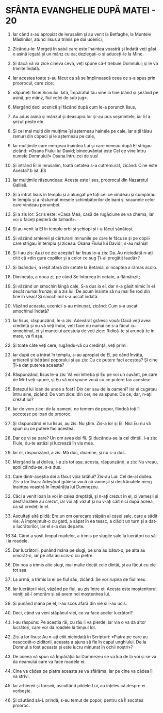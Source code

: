 # SFÂNTA EVANGHELIE DUPĂ MATEI - 20

<!-- CAP. 21 Intrarea în Ierusalim. Alungarea vânzătorilor din templu. Smochinul neroditor. Pilda lucrătorilor celor răi. -->

1. Iar când s-au apropiat de Ierusalim și au venit la Betfaghe, la Muntele Măslinilor, atunci Iisus a trimis pe doi ucenici,

2. Zicându-le: Mergeți în satul care este înaintea voastră și îndată veți găsi o asină legată și un mânz cu ea; dezlegați-o și aduceți-le la Mine.

3. Și dacă vă va zice cineva ceva, veți spune că-I trebuie Domnului; și le va trimite îndată.

4. Iar acestea toate s-au făcut ca să se împlinească ceea ce s-a spus prin proorocul, care zice:

5. «Spuneți fiicei Sionului: Iată, Împăratul tău vine la tine blând și șezând pe asină, pe mânz, fiul celei de sub jug».

6. Mergând deci ucenicii și făcând după cum le-a poruncit Iisus,

7. Au adus asina și mânzul și deasupra lor și-au pus veșmintele, iar El a şezut peste ele.

8. Și cei mai mulți din mulțime își aşterneau hainele pe cale, iar alții tăiau ramuri din copaci și le așterneau pe cale,

9. Iar mulțimile care mergeau înaintea Lui și care veneau după El strigau zicând: «Osana Fiului lui David; binecuvântat este Cel ce vine întru numele Domnului!» Osana întru cei de sus!

10. Și intrând El în Ierusalim, toată cetatea s-a cutremurat, zicând: Cine este Acesta? b ist .ES

11. Iar mulțimile răspundeau: Acesta este Iisus, proorocul din Nazaretul Galileii.

12. Și a intrat Iisus în templu și a alungat pe toți cei ce vindeau și cumpărau în templu și a răsturnat mesele schimbătorilor de bani și scaunele celor care vindeau porumbei.

13. Și a zis lor: Scris este: «Casa Mea, casă de rugăciune se va chema, iar voi o faceți peșteră de talhari!».

14. Și au venit la El în templu orbi și șchiopi și i-a făcut sănătoși.

15. Și văzând arhiereii și cărturarii minunile pe care le făcuse și pe copiii care strigau în templu și ziceau: Osana Fiului lui David!, s-au mâniat

16. Și I-au zis: Auzi ce zic aceștia? Iar Iisus le-a zis: Da. Au niciodată n-ați citit că «din gura copiilor și a celor ce sug Ți-ai pregătit laudă»?

17. Și lăsându-i, a ieșit afară din cetate la Betania, și noaptea a rămas acolo.

18. Dimineața, a doua zi, pe când Se întorcea în cetate, a flămânzit;

19. Și văzând un smochin lângă cale, S-a dus la el, dar n-a găsit nimic în el decât numai frunze, și a zis lui: De acum înainte să nu mai fie rod din tine în veac! Și smochinul s-a uscat îndată.

20. Văzând aceasta, ucenicii s-au minunat, zicând: Cum s-a uscat smochinul îndată?

21. Iar Iisus, răspunzând, le-a zis: Adevărat grăiesc vouă: Dacă veți avea credință și nu vă veți îndoi, veți face nu numai ce s-a făcut cu smochinul, ci și muntelui acestuia de veți zice: Ridică-te și aruncă-te în mare, va fi așa.

22. Și toate câte veți cere, rugându-vă cu credință, veți primi.

23. Iar după ce a intrat în templu, s-au apropiat de El, pe când învăța, arhiereii și bătrânii poporului și au zis: Cu ce putere faci acestea? Și cine Ți-a dat puterea aceasta?

24. Răspunzând, Iisus le-a zis: Vă voi întreba și Eu pe voi un cuvânt, pe care de Mi-l veți spune, și Eu vă voi spune vouă cu ce putere fac acestea:

25. Botezul lui Ioan de unde a fost? Din cer sau de la oameni? Iar ei cugetau întru sine, zicând: De vom zice: din cer, ne va spune: De ce, dar, n-ați crezut lui?

26. Iar de vom zice: de la oameni, ne temem de popor, fiindcă toți îl socotesc pe Ioan de prooroc.

27. Și răspunzând ei lui Iisus, au zis: Nu știm. Zis-a lor și El: Nici Eu nu vă spun cu ce putere fac acestea.

28. Dar ce vi se pare? Un om avea doi fii. Și ducându-se la cel dintâi, i-a zis: Fiule, du-te astăzi și lucrează în via mea.

29. Iar el, răspunzând, a zis: Mă duc, doamne, și nu s-a dus.

30. Mergând la al doilea, i-a zis tot așa; acesta, răspunzând, a zis: Nu vreau, apoi căindu-se, s-a dus.

31. Care dintr-aceștia doi a făcut voia tatălui? Zis-au Lui: Cel de-al doilea. Zis-a lor Iisus: Adevărat grăiesc vouă că vameșii și desfrânatele merg înaintea voastră în Împărăția lui Dumnezeu.

32. Căci a venit Ioan la voi în calea dreptății, și n-ați crezut în el, ci vameșii și desfrânatele au crezut, iar voi ați văzut și nu v-ați căit nici după aceea, ca să credeți în el.

33. Ascultați altă pildă: Era un om oarecare stăpân al casei sale, care a sădit vie. A împrejmuit-o cu gard, a săpat în ea teasc, a clădit un turn și a dat-o lucrătorilor, iar el s-a dus departe.

16 34. Când a sosit timpul roadelor, a trimis pe slugile sale la lucrători ca să-i ia roadele.

35. Dar lucrătorii, punând mâna pe slugi, pe una au bătut-o, pe alta au omorât-o, iar pe alta au ucis-o cu pietre.

36. Din nou a trimis alte slugi, mai multe decât cele dintâi, și au făcut cu ele tot aşa.

37. La urmă, a trimis la ei pe fiul său, zicând: Se vor rușina de fiul meu.

38. Iar lucrătorii viei, văzând pe fiul, au zis între ei: Acesta este moștenitorul; veniți să-l omorâm și să avem noi moștenirea lui.

39. Și punând mâna pe el, l-au scos afară din vie și l-au ucis.

40. Deci, când va veni stăpânul viei, ce va face acelor lucrători?

41. I-au răspuns: Pe aceștia răi, cu rău îi va pierde, iar via o va da altor lucrători, care vor da roadele la timpul lor.

42. Zis-a lor Iisus: Au n-ați citit niciodată în Scripturi: «Piatra pe care au nesocotit-o ziditorii, aceasta a ajuns să fie în capul unghiului. De la Domnul a fost aceasta și este lucru minunat în ochii noştri»?

43. De aceea vă spun că Împărăția lui Dumnezeu se va lua de la voi și se va da neamului care va face roadele ei.

44. Cine va cădea pe piatra aceasta se va sfărâma, iar pe cine va cădea îl va strivi.

45. Iar arhiereii și fariseii, ascultând pildele Lui, au înțeles că despre ei vorbeşte.

46. Și căutând să-L prindă, s-au temut de popor, pentru că Îl socotea prooroc.

